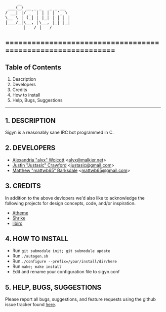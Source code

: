<pre>
     _                   
 ___(_) __ _ _   _ _ __  
/ __| |/ _` | | | | '_ \ 
\__ \ | (_| | |_| | | | |
|___/_|\__, |\__, |_| |_|
       |___/ |___/     
</pre>
============================================================
------------------------------------------------------------

## Table of Contents
1.   Description
2.   Developers
3.   Credits
4.   How to install
5.   Help, Bugs, Suggestions

------------------------------------------------------------
## 1. DESCRIPTION

Sigyn is a reasonably sane IRC bot programmed in C.

## 2. DEVELOPERS

+ [Alexandria "alyx" Wolcott](https://github.com/alyx) &lt;alyx@malkier.net&gt;
+ [Justin "Justasic" Crawford](https://github.com/Justasic) &lt;justasic@gmail.com&gt;
+ [Matthew "mattwb65" Barksdale](https://github.com/mattwb65) &lt;mattwb65@gmail.com&gt;

## 3. CREDITS

In addition to the above devlopers we'd also like to acknowledge the following
projects for design concepts, code, and/or inspiration.

+ [Atheme](http://atheme.net)
+ [Shrike](http://shrike.malkier.net)
+ [libirc](https://github.com/elly/libirc)

## 4. HOW TO INSTALL

- Run `git submodule init; git submodule update`
- Run `./autogen.sh`
- Run `./configure --prefix=/your/install/dir/here`
- Run `make; make install`
- Edit and rename your configuration file to sigyn.conf

## 5. HELP, BUGS, SUGGESTIONS

Please report all bugs, suggestions, and feature requests using the github issue tracker found [here](https://github.com/alyx/sigyn/issues).